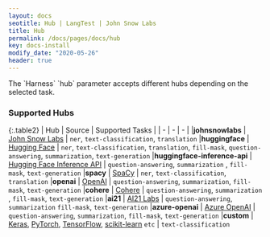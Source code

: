```yaml
---
layout: docs
seotitle: Hub | LangTest | John Snow Labs
title: Hub
permalink: /docs/pages/docs/hub
key: docs-install
modify_date: "2020-05-26"
header: true
---
```


<div class="main-docs" markdown="1"><div class="h3-box" markdown="1">
The `Harness` `hub` parameter accepts different hubs depending on the selected task.

### Supported Hubs

{:.table2}
| Hub  | Source | Supported Tasks |
| - | - | - |
|**johnsnowlabs** | [John Snow Labs](https://www.johnsnowlabs.com/) | `ner`, `text-classification`, `translation`
|**huggingface** | [Hugging Face](https://huggingface.co/) | `ner`, `text-classification`, `translation`, `fill-mask`, `question-answering`, `summarization`, `text-generation`
|**huggingface-inference-api** | [Hugging Face Inference API](https://huggingface.co/inference-api) | `question-answering`, `summarization` ,  `fill-mask`, `text-generation`
|**spacy** | [SpaCy](https://spacy.io/) | `ner`, `text-classification`, `translation`
|**openai** | [OpenAI](https://openai.com/) | `question-answering`, `summarization`, `fill-mask`, `text-generation`
|**cohere** | [Cohere](https://cohere.com/) | `question-answering`, `summarization` , `fill-mask`, `text-generation`
|**ai21** | [AI21 Labs](https://www.ai21.com/) | `question-answering`, `summarization`  `fill-mask`, `text-generation`
|**azure-openai** | [Azure OpenAI](https://azure.microsoft.com/en-us/products/cognitive-services/openai-service) | `question-answering`, `summarization`, `fill-mask`, `text-generation`
|**custom** | [Keras](https://keras.io/), [PyTorch](https://pytorch.org/), [TensorFlow](https://www.tensorflow.org/), [scikit-learn](https://scikit-learn.org/) `etc` | `text-classification`

</div><div class="h3-box" markdown="1">


</div></div>
